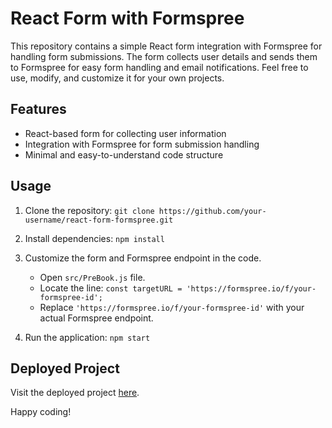 # React Form with Formspree

This repository contains a simple React form integration with Formspree for handling form submissions. The form collects user details and sends them to Formspree for easy form handling and email notifications. Feel free to use, modify, and customize it for your own projects.

## Features
- React-based form for collecting user information
- Integration with Formspree for form submission handling
- Minimal and easy-to-understand code structure

## Usage
1. Clone the repository: `git clone https://github.com/your-username/react-form-formspree.git`
2. Install dependencies: `npm install`
3. Customize the form and Formspree endpoint in the code.

    - Open `src/PreBook.js` file.
    - Locate the line: `const targetURL = 'https://formspree.io/f/your-formspree-id';`
    - Replace `'https://formspree.io/f/your-formspree-id'` with your actual Formspree endpoint.

4. Run the application: `npm start`

## Deployed Project
Visit the deployed project [here](https://react-forms-formspree.vercel.app/).

Happy coding!
